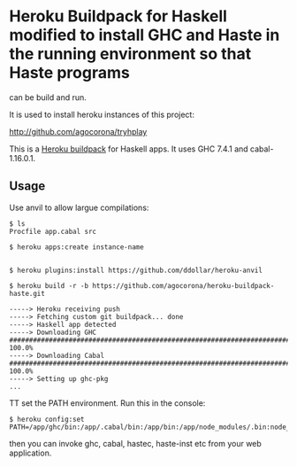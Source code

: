 # Heroku Buildpack for Haskell modified to install GHC and Haste in the running environment so that Haste programs
can be build and run.

It is used to install heroku instances of this project:

http://github.com/agocorona/tryhplay



This is a [Heroku buildpack](http://devcenter.heroku.com/articles/buildpacks)
for Haskell apps. It uses GHC 7.4.1 and cabal-1.16.0.1.


## Usage

Use anvil to allow largue compilations:

    $ ls
    Procfile app.cabal src

    $ heroku apps:create instance-name 


    $ heroku plugins:install https://github.com/ddollar/heroku-anvil

    $ heroku build -r -b https://github.com/agocorona/heroku-buildpack-haste.git

    -----> Heroku receiving push
    -----> Fetching custom git buildpack... done
    -----> Haskell app detected
    -----> Downloading GHC
    ######################################################################## 100.0%
    -----> Downloading Cabal
    ######################################################################## 100.0%
    -----> Setting up ghc-pkg
    ...


TT set the PATH environment. Run this in the console:

    $ heroku config:set PATH=/app/ghc/bin:/app/.cabal/bin:/app/bin:/app/node_modules/.bin:node_modules/.bin:/app/bin:/app/node_modules/.bin:/usr/local/bin:/usr/bin:/bin 


then you can invoke ghc, cabal, hastec, haste-inst etc from your web application.
